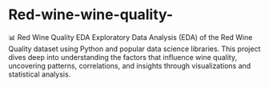 # Red-wine-wine-quality-
📊 Red Wine Quality EDA Exploratory Data Analysis (EDA) of the Red Wine Quality dataset using Python and popular data science libraries. This project dives deep into understanding the factors that influence wine quality, uncovering patterns, correlations, and insights through visualizations and statistical analysis.
